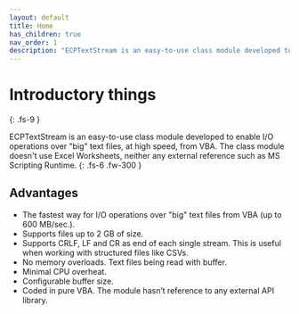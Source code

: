 ```yaml
---
layout: default
title: Home
has_children: true
nav_order: 1
description: "ECPTextStream is an easy-to-use class module developed to enable I/O operations over "big" text files, at high speed, from VBA."
---
```


# Introductory things
{: .fs-9 }

ECPTextStream is an easy-to-use class module developed to enable I/O operations over "big" text files, at high speed, from VBA. The class module doesn't use Excel Worksheets, neither any external reference such as MS Scripting Runtime.
{: .fs-6 .fw-300 }

## Advantages

* The fastest way for I/O operations over "big" text files from VBA (up to 600 MB/sec.).
* Supports files up to 2 GB of size.
* Supports CRLF, LF and CR as end of each single stream. This is useful when working with structured files like CSVs.
* No memory overloads. Text files being read with buffer.
* Minimal CPU overheat.
* Configurable buffer size.
* Coded in pure VBA. The module hasn’t reference to any external API library.